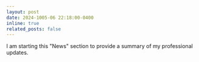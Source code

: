 ```yaml
---
layout: post
date: 2024-1005-06 22:18:00-0400
inline: true
related_posts: false
---
```


I am starting this "News" section to provide a summary of my professional updates.
